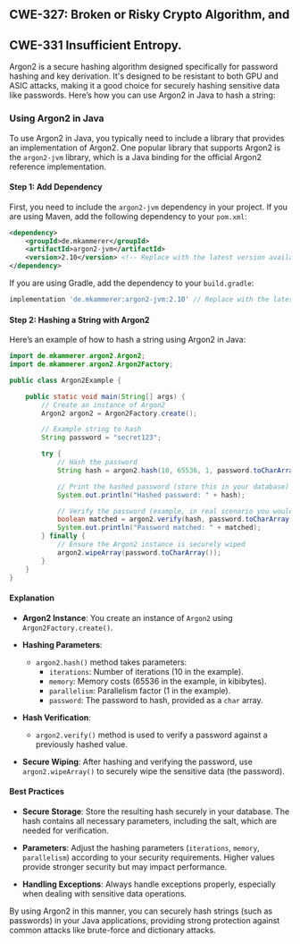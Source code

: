 ## CWE-327: Broken or Risky Crypto Algorithm, and 
## CWE-331 Insufficient Entropy.


Argon2 is a secure hashing algorithm designed specifically for password hashing and key derivation. It's designed to be resistant to both GPU and ASIC attacks, making it a good choice for securely hashing sensitive data like passwords. Here’s how you can use Argon2 in Java to hash a string:

### Using Argon2 in Java

To use Argon2 in Java, you typically need to include a library that provides an implementation of Argon2. One popular library that supports Argon2 is the `argon2-jvm` library, which is a Java binding for the official Argon2 reference implementation.

#### Step 1: Add Dependency

First, you need to include the `argon2-jvm` dependency in your project. If you are using Maven, add the following dependency to your `pom.xml`:

```xml
<dependency>
    <groupId>de.mkammerer</groupId>
    <artifactId>argon2-jvm</artifactId>
    <version>2.10</version> <!-- Replace with the latest version available -->
</dependency>
```

If you are using Gradle, add the dependency to your `build.gradle`:

```groovy
implementation 'de.mkammerer:argon2-jvm:2.10' // Replace with the latest version available
```

#### Step 2: Hashing a String with Argon2

Here’s an example of how to hash a string using Argon2 in Java:

```java
import de.mkammerer.argon2.Argon2;
import de.mkammerer.argon2.Argon2Factory;

public class Argon2Example {

    public static void main(String[] args) {
        // Create an instance of Argon2
        Argon2 argon2 = Argon2Factory.create();

        // Example string to hash
        String password = "secret123";

        try {
            // Hash the password
            String hash = argon2.hash(10, 65536, 1, password.toCharArray());

            // Print the hashed password (store this in your database)
            System.out.println("Hashed password: " + hash);

            // Verify the password (example, in real scenario you would retrieve hash from database)
            boolean matched = argon2.verify(hash, password.toCharArray());
            System.out.println("Password matched: " + matched);
        } finally {
            // Ensure the Argon2 instance is securely wiped
            argon2.wipeArray(password.toCharArray());
        }
    }
}
```

#### Explanation

- **Argon2 Instance**: You create an instance of `Argon2` using `Argon2Factory.create()`.

- **Hashing Parameters**: 
  - `argon2.hash()` method takes parameters:
    - `iterations`: Number of iterations (10 in the example).
    - `memory`: Memory costs (65536 in the example, in kibibytes).
    - `parallelism`: Parallelism factor (1 in the example).
    - `password`: The password to hash, provided as a `char` array.

- **Hash Verification**:
  - `argon2.verify()` method is used to verify a password against a previously hashed value.

- **Secure Wiping**: After hashing and verifying the password, use `argon2.wipeArray()` to securely wipe the sensitive data (the password).

#### Best Practices

- **Secure Storage**: Store the resulting hash securely in your database. The hash contains all necessary parameters, including the salt, which are needed for verification.

- **Parameters**: Adjust the hashing parameters (`iterations`, `memory`, `parallelism`) according to your security requirements. Higher values provide stronger security but may impact performance.

- **Handling Exceptions**: Always handle exceptions properly, especially when dealing with sensitive data operations.

By using Argon2 in this manner, you can securely hash strings (such as passwords) in your Java applications, providing strong protection against common attacks like brute-force and dictionary attacks.